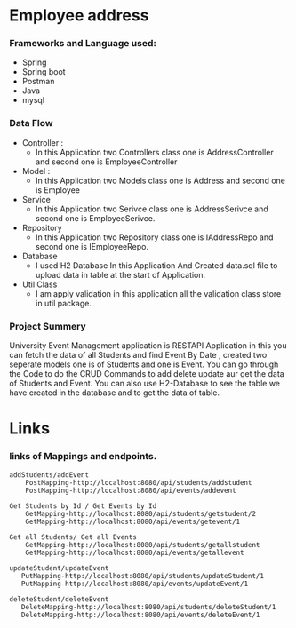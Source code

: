 # Employee address
### Frameworks and Language used:
 

* Spring
* Spring boot
* Postman
* Java
* mysql

### Data Flow 
* Controller :
    * In this Application two Controllers class one is AddressController and second one is EmployeeController
* Model :
    * In this Application two Models class one is Address  and second one is Employee
* Service
  * In this Application two Serivce class one is AddressSerivce and second one is EmployeeSerivce.
* Repository
  * In this Application two Repository class one is IAddressRepo and second one is IEmployeeRepo.
* Database
  * I used H2 Database In this Application And Created data.sql file to upload data in table at the start of Application.
* Util Class
  * I am apply validation in this application all the validation class store in util package.

### Project Summery

University Event Management application is RESTAPI Application in this you can fetch the data of all Students and find Event By Date , created two seperate models one is of Students and one is Event. You can go through the Code to do the CRUD Commands to add delete update aur get the data of Students and Event. You can also use H2-Database to see the table we have created in the database and to get the data of table.

# Links

### links of Mappings and endpoints.

    addStudents/addEvent
        PostMapping-http://localhost:8080/api/students/addstudent
        PostMapping-http://localhost:8080/api/events/addevent
     
    Get Students by Id / Get Events by Id
        GetMapping-http://localhost:8080/api/students/getstudent/2
        GetMapping-http://localhost:8080/api/events/getevent/1
    
    Get all Students/ Get all Events
        GetMapping-http://localhost:8080/api/students/getallstudent
        GetMapping-http://localhost:8080/api/events/getallevent
    
    updateStudent/updateEvent
       PutMapping-http://localhost:8080/api/students/updateStudent/1
       PutMapping-http://localhost:8080/api/events/updateEvent/1
    
    deleteStudent/deleteEvent
       DeleteMapping-http://localhost:8080/api/students/deleteStudent/1
       DeleteMapping-http://localhost:8080/api/events/deleteEvent/1
      
